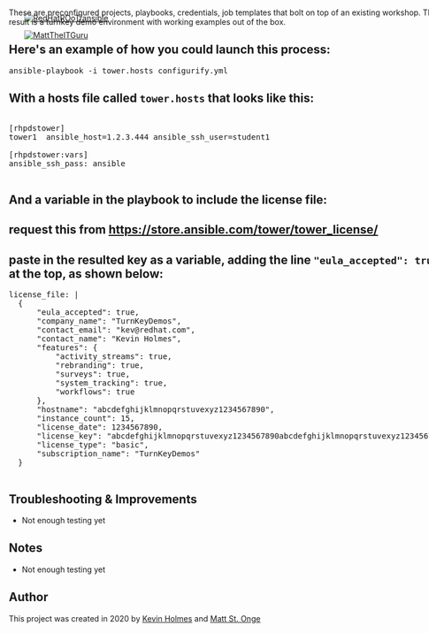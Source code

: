 [![RedHatROoT/ansible](https://avatars2.githubusercontent.com/u/2985831?s=100)](https://github.com/redhatroot/ansible/) 

[![MattTheITGuru](https://avatars0.githubusercontent.com/u/22283700?s=100)](https://MattTheITGuru.com)


<div style="position: absolute; top: 40px; left: 200px;">

These are preconfigured projects, playbooks, credentials, job templates that bolt on top of an existing workshop.  The end result is a turnkey demo environment with working examples out of the box.


## Here's an example of how you could launch this process:
<pre>
ansible-playbook -i tower.hosts configurify.yml
</pre>

## With a hosts file called ```tower.hosts``` that looks like this:
<pre>

[rhpdstower]
tower1	ansible_host=1.2.3.444 ansible_ssh_user=student1

[rhpdstower:vars]
ansible_ssh_pass: ansible

</pre>

## And a variable in the playbook to include the license file:
## request this from https://store.ansible.com/tower/tower_license/
## paste in the resulted key as a variable, adding the line ```"eula_accepted": true,``` at the top, as shown below:

<pre>
license_file: |
  {
      "eula_accepted": true,
      "company_name": "TurnKeyDemos", 
      "contact_email": "kev@redhat.com", 
      "contact_name": "Kevin Holmes", 
      "features": {
          "activity_streams": true, 
          "rebranding": true, 
          "surveys": true, 
          "system_tracking": true, 
          "workflows": true
      }, 
      "hostname": "abcdefghijklmnopqrstuvexyz1234567890", 
      "instance_count": 15, 
      "license_date": 1234567890,
      "license_key": "abcdefghijklmnopqrstuvexyz1234567890abcdefghijklmnopqrstuvexyz1234567890",
      "license_type": "basic", 
      "subscription_name": "TurnKeyDemos"
  }

</pre>

## Troubleshooting & Improvements

- Not enough testing yet

## Notes

  - Not enough testing yet

## Author

This project was created in 2020 by [Kevin Holmes](http://GoKEV.com/) and [Matt St. Onge](https://MattTheITGuru.com) 


